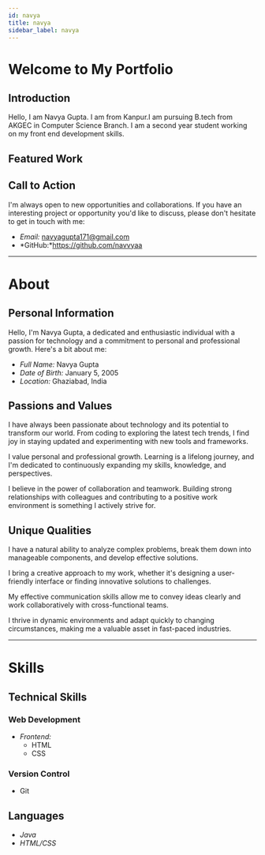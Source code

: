 ```yaml
---
id: navya  
title: navya
sidebar_label: navya
---
```


# Welcome to My Portfolio




## Introduction

Hello, I am Navya Gupta. I am from Kanpur.I am pursuing B.tech from AKGEC in Computer Science Branch. I am a second year student working on my front end development skills.

## Featured Work


## Call to Action

I'm always open to new opportunities and collaborations. If you have an interesting project or opportunity you'd like to discuss, please don't hesitate to get in touch with me:

- *Email:* navyagupta171@gmail.com
- *GitHub:*https://github.com/navvyaa




-------------------------------------------------

# About


## Personal Information

Hello, I'm Navya Gupta, a dedicated and enthusiastic individual with a passion for technology and a commitment to personal and professional growth. Here's a bit about me:

- *Full Name:* Navya Gupta
- *Date of Birth:* January 5, 2005
- *Location:* Ghaziabad, India

## Passions and Values


I have always been passionate about technology and its potential to transform our world. From coding to exploring the latest tech trends, I find joy in staying updated and experimenting with new tools and frameworks.


I value personal and professional growth. Learning is a lifelong journey, and I'm dedicated to continuously expanding my skills, knowledge, and perspectives.


I believe in the power of collaboration and teamwork. Building strong relationships with colleagues and contributing to a positive work environment is something I actively strive for.


## Unique Qualities


I have a natural ability to analyze complex problems, break them down into manageable components, and develop effective solutions.


I bring a creative approach to my work, whether it's designing a user-friendly interface or finding innovative solutions to challenges.


My effective communication skills allow me to convey ideas clearly and work collaboratively with cross-functional teams.


I thrive in dynamic environments and adapt quickly to changing circumstances, making me a valuable asset in fast-paced industries.



-------------------------------------------------

# Skills




## Technical Skills

### Web Development

- *Frontend:*
  - HTML
  - CSS
  




### Version Control

- Git



## Languages


- *Java*
- *HTML/CSS*